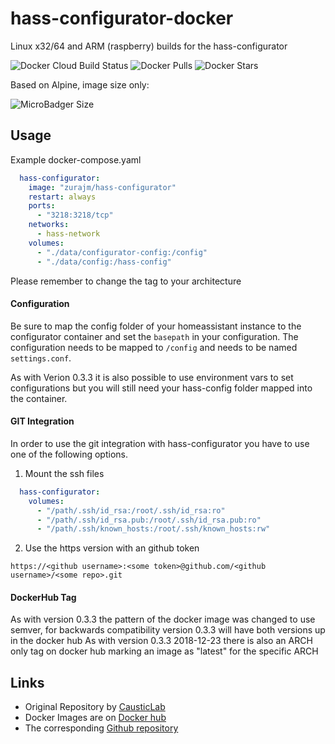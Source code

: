 # hass-configurator-docker
Linux x32/64 and ARM (raspberry) builds for the hass-configurator

![Docker Cloud Build Status](https://img.shields.io/docker/cloud/build/zurajm/hass-configurator?style=flat-square)
![Docker Pulls](https://img.shields.io/docker/pulls/zurajm/hass-configurator?style=flat-square)
![Docker Stars](https://img.shields.io/docker/stars/zurajm/hass-configurator?style=flat-square)

Based on Alpine, image size only:

![MicroBadger Size](https://img.shields.io/microbadger/image-size/zurajm/hass-configurator)

## Usage

Example docker-compose.yaml
```yaml
  hass-configurator:
    image: "zurajm/hass-configurator"
    restart: always
    ports:
      - "3218:3218/tcp"
    networks:
      - hass-network
    volumes:
      - "./data/configurator-config:/config"
      - "./data/config:/hass-config"
```
Please remember to change the tag to your architecture

#### Configuration
Be sure to map the config folder of your homeassistant instance to the configurator container and set the `basepath` in your configuration.
The configuration needs to be mapped to `/config` and needs to be named `settings.conf`.

As with Verion 0.3.3 it is also possible to use environment vars to set configurations but you will still need your hass-config folder mapped into the container.

#### GIT Integration

In order to use the git integration with hass-configurator you have to use one of the following options.

1. Mount the ssh files
```yaml
  hass-configurator:
    volumes:
      - "/path/.ssh/id_rsa:/root/.ssh/id_rsa:ro"
      - "/path/.ssh/id_rsa.pub:/root/.ssh/id_rsa.pub:ro"
      - "/path/.ssh/known_hosts:/root/.ssh/known_hosts:rw"
```

2. Use the https version with an github token
```
https://<github username>:<some token>@github.com/<github username>/<some repo>.git
```

#### DockerHub Tag
As with version 0.3.3 the pattern of the docker image was changed to use semver, for backwards compatibility version 0.3.3 will have both versions up in the docker hub
As with version 0.3.3 2018-12-23 there is also an ARCH only tag on docker hub marking an image as "latest" for the specific ARCH

## Links

- Original Repository by [CausticLab](https://github.com/CausticLab/hass-configurator-docker)
- Docker Images are on [Docker hub](https://hub.docker.com/repository/docker/zurajm/hass-configurator)
- The corresponding [Github repository](https://github.com/zurajm/docker-hass-configurator)

